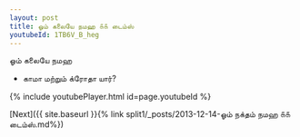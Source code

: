 ```yaml
---
layout: post
title: ஓம் கலையே நமஹ ௧௧ டைம்ஸ்
youtubeId: 1TB6V_B_heg
---
```

 
 
 ஓம் கலையே நமஹ  
 
 -  காமா மற்றும் க்ரோதா யார்? 
 
  
 
  
 
 
 
 
 
 


{% include youtubePlayer.html id=page.youtubeId %}
 
[Next]({{ site.baseurl }}{% link  split1/_posts/2013-12-14-ஓம் நக்தம் நமஹ ௧௧ டைம்ஸ்.md%})
 
